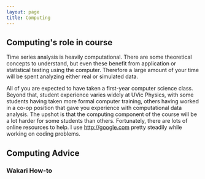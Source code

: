```yaml
---
layout: page
title: Computing
---
```


## Computing's role in course

Time series analysis is heavily computational.  There are some theoretical concepts to understand, but even these benefit from application or statistical testing using the computer.  Therefore a large amount of your time will be spent analyzing either real or simulated data.  

All of you are expected to have taken a first-year computer science class.  Beyond that, student experience varies widely at UVic Physics, with some students having taken more formal computer training, others having worked in a co-op position that gave you experience with computational data analysis.  The upshot is that the computing component of the course will be a lot harder for some students than others.  Fortunately, there are lots of online resources to help.  I use http://google.com pretty steadily while working on coding problems.  


## Computing Advice

### Wakari How-to